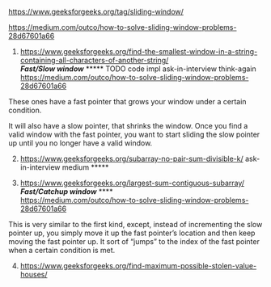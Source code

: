 https://www.geeksforgeeks.org/tag/sliding-window/

https://medium.com/outco/how-to-solve-sliding-window-problems-28d67601a66


1) https://www.geeksforgeeks.org/find-the-smallest-window-in-a-string-containing-all-characters-of-another-string/ \
***Fast/Slow window*** ***** TODO code impl ask-in-interview think-again \
https://medium.com/outco/how-to-solve-sliding-window-problems-28d67601a66

These ones have a fast pointer that grows your window under a certain condition.

It will also have a slow pointer, that shrinks the window. Once you find a valid window with the fast pointer, you want to start sliding the slow pointer up until you no longer have a valid window.



2) https://www.geeksforgeeks.org/subarray-no-pair-sum-divisible-k/ ask-in-interview medium *****

3) https://www.geeksforgeeks.org/largest-sum-contiguous-subarray/ ***Fast/Catchup window*** **** \
https://medium.com/outco/how-to-solve-sliding-window-problems-28d67601a66

This is very similar to the first kind, except, instead of incrementing the slow pointer up, you simply move it up the fast pointer’s location and then keep moving the fast pointer up. It sort of “jumps” to the index of the fast pointer when a certain condition is met.

4) https://www.geeksforgeeks.org/find-maximum-possible-stolen-value-houses/


